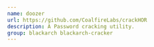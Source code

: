 ```yaml
---
name: doozer
url: https://github.com/CoalfireLabs/crackHOR
description: A Password cracking utility.
group: blackarch blackarch-cracker
---
```

